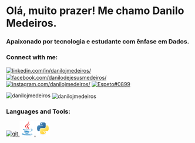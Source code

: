 <h1 align="left">Olá, muito prazer! Me chamo Danilo Medeiros.</h1>
<h3 align="leftr">Apaixonado por tecnologia e estudante com ênfase em Dados.</h3>

<h3 align="left">Connect with me:</h3>
<p align="left">
  
<a href="https://linkedin.com/in/linkedin.com/in/danilojmedeiros/" target="blank"><img align="center" src="https://raw.githubusercontent.com/rahuldkjain/github-profile-readme-generator/master/src/images/icons/Social/linked-in-alt.svg" alt="linkedin.com/in/danilojmedeiros/" height="30" width="40" /></a>
<a href="https://fb.com/facebook.com/danilodejesusmedeiros/" target="blank"><img align="center" src="https://raw.githubusercontent.com/rahuldkjain/github-profile-readme-generator/master/src/images/icons/Social/facebook.svg" alt="facebook.com/danilodejesusmedeiros/" height="30" width="40" /></a>
<a href="https://instagram.com/instagram.com/danilojmedeiros/" target="blank"><img align="center" src="https://raw.githubusercontent.com/rahuldkjain/github-profile-readme-generator/master/src/images/icons/Social/instagram.svg" alt="instagram.com/danilojmedeiros/" height="30" width="40" /></a>
<a href="https://discord.gg/Espeto#0899" target="blank"><img align="center" src="https://raw.githubusercontent.com/rahuldkjain/github-profile-readme-generator/master/src/images/icons/Social/discord.svg" alt="Espeto#0899" height="30" width="40" /></a>
</p>


<p><img align="left" src="https://github-readme-stats.vercel.app/api/top-langs?username=danilojmedeiros&show_icons=true&locale=en&layout=compact" alt="danilojmedeiros" /></p>

<p>&nbsp;<img align="center" src="https://github-readme-stats.vercel.app/api?username=danilojmedeiros&show_icons=true&locale=en" alt="danilojmedeiros" /></p>


<h3 align="left">Languages and Tools:</h3>
<p align="left"> <a href="https://git-scm.com/" target="_blank" rel="noreferrer"> <img src="https://www.vectorlogo.zone/logos/git-scm/git-scm-icon.svg" alt="git" width="40" height="40"/> </a> <a href="https://www.java.com" target="_blank" rel="noreferrer"> <img src="https://raw.githubusercontent.com/devicons/devicon/master/icons/java/java-original.svg" alt="java" width="40" height="40"/> </a> <a href="https://www.python.org" target="_blank" rel="noreferrer"> <img src="https://raw.githubusercontent.com/devicons/devicon/master/icons/python/python-original.svg" alt="python" width="40" height="40"/> </a> </p>




